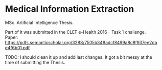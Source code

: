 # Medical Information Extraction

MSc. Artificial Intelligence Thesis.

Part of it was submitted in the CLEF e-Health 2016 - Task 1 challenge. Paper: https://pdfs.semanticscholar.org/3288/7505b348adcf8499a8c8f937ee2dae4f6b01.pdf

TODO: I should clean it up and add last changes. It got a bit messy at the time of submitting the Thesis.
